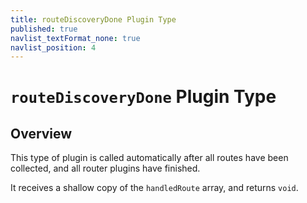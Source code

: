 ```yaml
---
title: routeDiscoveryDone Plugin Type
published: true
navlist_textFormat_none: true
navlist_position: 4
---
```


# `routeDiscoveryDone` Plugin Type

## Overview

This type of plugin is called automatically after all routes have been collected, and all router plugins have finished.

It receives a shallow copy of the `handledRoute` array, and returns `void`.
